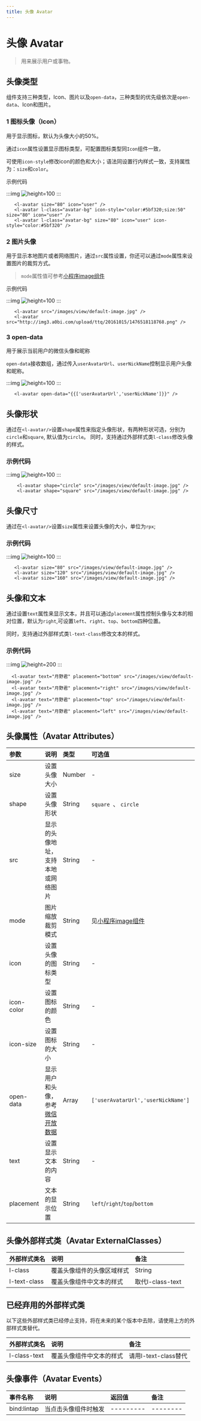 ```yaml
---
title: 头像 Avatar
---
```


# <H2Icon /> 头像 Avatar

> 用来展示用户或事物。

## 头像类型

组件支持三种类型，Icon、图片以及`open-data`，三种类型的优先级依次是`open-data`、Icon和图片。

### 1 图标头像（Icon）

用于显示图标，默认为头像大小的50%。

通过`icon`属性设置显示图标类型，可配置图标类型同`Icon`组件一致，

可使用`icon-style`修改icon的颜色和大小；语法同设置行内样式一致，支持属性为：`size`和`color`。

示例代码

:::img
![height=100](/screenshots/avatar/1.png)
:::

```wxml
   <l-avatar size="80" icon="user" />
   <l-avatar l-class="avatar-bg" icon-style="color:#5bf320;size:50" size="80" icon="user" />
   <l-avatar l-class="avatar-bg" size="80" icon="user" icon-style="color:#5bf320" />
```

### 2 图片头像

用于显示本地图片或者网络图片，通过`src`属性设置，你还可以通过`mode`属性来设置图片的裁剪方式。
> `mode`属性值可参考[小程序image组件](https://developers.weixin.qq.com/miniprogram/dev/component/image.wxml)

示例代码

:::img
![height=100](/screenshots/avatar/2.png)
:::

```wxml
   <l-avatar src="/images/view/default-image.jpg" />
   <l-avatar src="http://img3.a0bi.com/upload/ttq/20161015/1476518118768.png" />
```

### 3 open-data

用于展示当前用户的微信头像和昵称

`open-data`接收数组，通过传入`userAvatarUrl`、`userNickName`控制显示用户头像和昵称。

:::img
![height=100](/screenshots/avatar/3.png)
:::

```wxml
   <l-avatar open-data="{{['userAvatarUrl','userNickName']}}" />
```

## 头像形状

通过在`<l-avatar/>`设置`shape`属性来指定头像形状，有两种形状可选，分别为`circle`和`square`, 默认值为`circle`。
同时，支持通过外部样式类`l-class`修改头像的样式。

### 示例代码

:::img
![height=100](/screenshots/avatar/4.png)
:::

```wxml
    <l-avatar shape="circle" src="/images/view/default-image.jpg" />
    <l-avatar shape="square" src="/images/view/default-image.jpg" />
```

## 头像尺寸

通过在`<l-avatar/>`设置`size`属性来设置头像的大小，单位为`rpx`;

### 示例代码

:::img
![height=100](/screenshots/avatar/5.png)
:::

```wxml
   <l-avatar size="80" src="/images/view/default-image.jpg" />
   <l-avatar size="120" src="/images/view/default-image.jpg" />
   <l-avatar size="160" src="/images/view/default-image.jpg" />
```

## 头像和文本

通过设置`text`属性来显示文本，并且可以通过`placement`属性控制头像与文本的相对位置，默认为`right`,可设置`left`、`right`、`top`、`bottom`四种位置。

同时，支持通过外部样式类`l-text-class`修改文本的样式。

### 示例代码

:::img
![height=200](/screenshots/avatar/6.png)
:::

```wxml
  <l-avatar text="月野君" placement="bottom" src="/images/view/default-image.jpg" />
  <l-avatar text="月野君" placement="right" src="/images/view/default-image.jpg" />
  <l-avatar text="月野君" placement="top" src="/images/view/default-image.jpg" />
  <l-avatar text="月野君" placement="left" src="/images/view/default-image.jpg" />
```

## 头像属性（Avatar Attributes）

| 参数   | 说明 | 类型 | 可选值 | 默认值 |  
|:----|:----|:----|:----|:----|
| size	| 设置头像大小	| Number | - | `120 * 120` |
| shape	| 设置头像形状  |	String | `square `、 `circle` | `circle` |
| src	| 显示的头像地址，支持本地或网络图片 |	String | - | - |
| mode	| 图片缩放裁剪模式 |	String	| 见[小程序image组件](https://developers.weixin.qq.com/miniprogram/dev/component/image.html) |`scaleToFill`|
| icon	| 设置头像的图标类型 | String |	- | - |
| icon-color | 设置图标的颜色| String | - | - |
| icon-size | 设置图标的大小 | String | - | 28 |
| open-data | 显示用户和头像，参考[微信开放数据](https://developers.weixin.qq.com/miniprogram/dev/component/open-data.html) | Array | `['userAvatarUrl','userNickName']` | [] |
| text |  设置显示文本的内容 | String | - | - |
| placement | 文本的显示位置 | String | `left`/`right`/`top`/`bottom`| `right` |

## 头像外部样式类（Avatar ExternalClasses）
| 外部样式类名 | 说明 | 备注 |
| :--------- | :----------------- | :----- |
| l-class | 覆盖头像组件的头像区域样式 | String |- |
| l-text-class | 覆盖头像组件中文本的样式 | 取代l-class-text |

## 已经弃用的外部样式类
以下这些外部样式类已经停止支持，将在未来的某个版本中去除，请使用上方的外部样式类替代。

| 外部样式类名 | 说明 | 备注 |
| :--------- | :----------------- | :----- |
| l-class-text | 覆盖头像组件中文本的样式 | 请用l-text-class替代 |

## 头像事件（Avatar Events）

| 事件名称   | 说明   | 返回值   | 备注   | 
|:----|:----|:----|:----|
| bind:lintap  | 当点击头像组件时触发   | ---------   | --------   | 

<RightMenu />